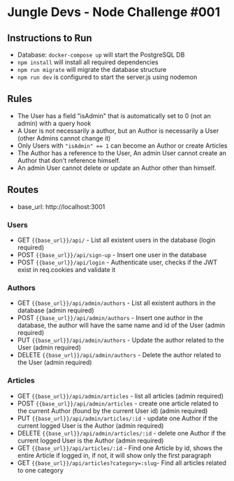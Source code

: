 # Jungle Devs - Node Challenge #001

## Instructions to Run

- Database: `docker-compose up` will start the PostgreSQL DB
- `npm install` will install all required dependencies
- `npm run migrate` will migrate the database structure
- `npm run dev` is configured to start the server.js using nodemon

## Rules
- The User has a field "isAdmin" that is automatically set to 0 (not an admin) with a query hook
- A User is not necessarily a author, but an Author is necessarily a User (other Admins cannot change it)
- Only Users with `"isAdmin" == 1` can become an Author or create Articles
- The Author has a reference to the User, An admin User cannot create an Author that don't reference himself.
- An admin User cannot delete or update an Author other than himself.


## Routes
- base_url: http://localhost:3001
### Users
 - GET `{{base_url}}/api/` - List all existent users in the database (login required)
 - POST `{{base_url}}/api/sign-up` - Insert one user in the database
 - POST `{{base_url}}/api/login` - Authenticate user, checks if the JWT exist in req.cookies and validate it
 
### Authors
- GET `{{base_url}}/api/admin/authors` - List all existent authors in the database (admin required)
- POST `{{base_url}}/api/admin/authors` - Insert one author in the database, the author will have the same name and id of the User (admin required)
- PUT `{{base_url}}/api/admin/authors` - Update the author related to the User (admin required)
- DELETE `{{base_url}}/api/admin/authors` - Delete the author related to the User (admin required)

### Articles
- GET `{{base_url}}/api/admin/articles` - list all articles (admin required)
- POST `{{base_url}}/api/admin/articles` - create one article related to the current Author (found by the current User id) (admin required)
- PUT `{{base_url}}/api/admin/articles/:id` - update one Author if the current logged User is the Author (admin required)
- DELETE `{{base_url}}/api/admin/articles/:id` - delete one Author if the current logged User is the Author (admin required)
- GET `{{base_url}}/api/articles/:id` - Find one Article by id, shows the entire Article if logged in, if not, it will show only the first paragraph
- GET `{{base_url}}/api/articles?category=:slug`- Find all articles related to one category


